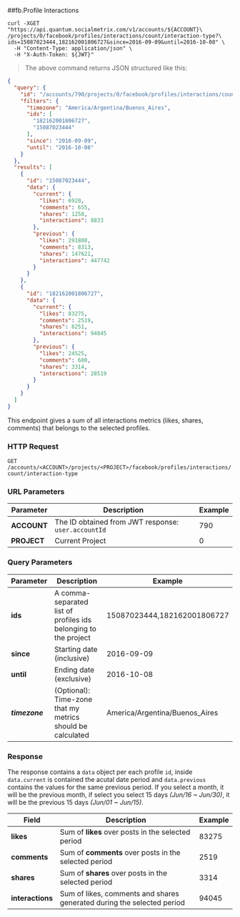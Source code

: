 ##fb.Profile Interactions 
```shell
curl -XGET "https://api.quantum.socialmetrix.com/v1/accounts/${ACCOUNT}\
/projects/0/facebook/profiles/interactions/count/interaction-type?\
ids=15087023444,182162001806727&since=2016-09-09&until=2016-10-08" \
  -H "Content-Type: application/json" \
  -H "X-Auth-Token: ${JWT}"
```

> The above command returns JSON structured like this:

```json
{
  "query": {
    "id": "/accounts/790/projects/0/facebook/profiles/interactions/count/interaction-type",
    "filters": {
      "timezone": "America/Argentina/Buenos_Aires",
      "ids": [
        "182162001806727",
        "15087023444"
      ],
      "since": "2016-09-09",
      "until": "2016-10-08"
    }
  },
  "results": [
    {
      "id": "15087023444",
      "data": {
        "current": {
          "likes": 6920,
          "comments": 655,
          "shares": 1258,
          "interactions": 8833
        },
        "previous": {
          "likes": 291808,
          "comments": 8313,
          "shares": 147621,
          "interactions": 447742
        }
      }
    },
    {
      "id": "182162001806727",
      "data": {
        "current": {
          "likes": 83275,
          "comments": 2519,
          "shares": 8251,
          "interactions": 94045
        },
        "previous": {
          "likes": 24525,
          "comments": 680,
          "shares": 3314,
          "interactions": 28519
        }
      }
    }
  ]
}
```

This endpoint gives a sum of all interactions metrics (likes, shares, comments) that belongs to the selected profiles.

### HTTP Request

`GET /accounts/<ACCOUNT>/projects/<PROJECT>/facebook/profiles/interactions/count/interaction-type`

### URL Parameters

Parameter | Description | Example
--------- | ----------- | -----------
**ACCOUNT** | The ID obtained from JWT response: `user.accountId` | 790
**PROJECT** | Current Project | 0

### Query Parameters

Parameter | Description | Example
--------- | ----------- | -----------
**ids** | A comma-separated list of profiles ids belonging to the project | 15087023444,182162001806727
**since** | Starting date (inclusive) | 2016-09-09
**until** | Ending date (exclusive) | 2016-10-08
***timezone*** | (Optional): Time-zone that my metrics should be calculated | America/Argentina/Buenos_Aires

### Response

The response contains a `data` object per each profile `id`, inside `data.current` is contained the acutal date period and `data.previous` contains the values for the same previous period. If you select a month, it will be the previous month, if select you select 15 days *(Jun/16 ~ Jun/30)*, it will be the previous 15 days *(Jun/01 ~ Jun/15)*. 

Field | Description | Example
--------- | ----------- | -----------
**likes** | Sum of **likes** over posts in the selected period | 83275
**comments** | Sum of **comments** over posts in the selected period | 2519
**shares** | Sum of **shares** over posts in the selected period | 3314
**interactions** | Sum of likes, comments and shares generated during the selected period | 94045

